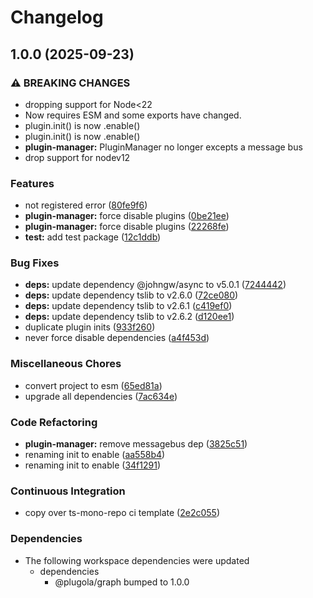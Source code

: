 # Changelog

## 1.0.0 (2025-09-23)


### ⚠ BREAKING CHANGES

* dropping support for Node<22
* Now requires ESM and some exports have changed.
* plugin.init() is now .enable()
* plugin.init() is now .enable()
* **plugin-manager:** PluginManager no longer excepts a message bus
* drop support for nodev12

### Features

* not registered error ([80fe9f6](https://github.com/johngeorgewright/plugola/commit/80fe9f6be51344a365a3ad4a51a595434a0c22c7))
* **plugin-manager:** force disable plugins ([0be21ee](https://github.com/johngeorgewright/plugola/commit/0be21ee4ae1f58a6a6b546f356668aca51adb325))
* **plugin-manager:** force disable plugins ([22268fe](https://github.com/johngeorgewright/plugola/commit/22268fece545f7e417668c37c1ed68b60c9de092))
* **test:** add test package ([12c1ddb](https://github.com/johngeorgewright/plugola/commit/12c1ddb8d7c52cb42804953cb476e74f4d3d8246))


### Bug Fixes

* **deps:** update dependency @johngw/async to v5.0.1 ([7244442](https://github.com/johngeorgewright/plugola/commit/7244442723fa72c8b21f1a39943fe46f978c8ea4))
* **deps:** update dependency tslib to v2.6.0 ([72ce080](https://github.com/johngeorgewright/plugola/commit/72ce0804818a02039194db1f797a67f9e0e32a07))
* **deps:** update dependency tslib to v2.6.1 ([c419ef0](https://github.com/johngeorgewright/plugola/commit/c419ef098372ad16cae874bef7853ea842b33a3f))
* **deps:** update dependency tslib to v2.6.2 ([d120ee1](https://github.com/johngeorgewright/plugola/commit/d120ee14d89427257cdec8e0afa97c5741d4dc49))
* duplicate plugin inits ([933f260](https://github.com/johngeorgewright/plugola/commit/933f2600a63c9d888d454aa347604e2a152ec37b))
* never force disable dependencies ([a4f453d](https://github.com/johngeorgewright/plugola/commit/a4f453d84a5a87a4e7f592f7cfb55bd943e0bca5))


### Miscellaneous Chores

* convert project to esm ([65ed81a](https://github.com/johngeorgewright/plugola/commit/65ed81acf0c34754770986af71bfe1cbb07f3690))
* upgrade all dependencies ([7ac634e](https://github.com/johngeorgewright/plugola/commit/7ac634e6517a36be84e441878834cf36eea1fe52))


### Code Refactoring

* **plugin-manager:** remove messagebus dep ([3825c51](https://github.com/johngeorgewright/plugola/commit/3825c514a5203ae4eb65d087a5e34a788b076555))
* renaming init to enable ([aa558b4](https://github.com/johngeorgewright/plugola/commit/aa558b475cf1f914d65392c952a114855af35d6a))
* renaming init to enable ([34f1291](https://github.com/johngeorgewright/plugola/commit/34f129158946c9f739427cc1cca767ab0e4606a0))


### Continuous Integration

* copy over ts-mono-repo ci template ([2e2c055](https://github.com/johngeorgewright/plugola/commit/2e2c055b72965a8f05728ed2dc91e738a1ce775e))


### Dependencies

* The following workspace dependencies were updated
  * dependencies
    * @plugola/graph bumped to 1.0.0
